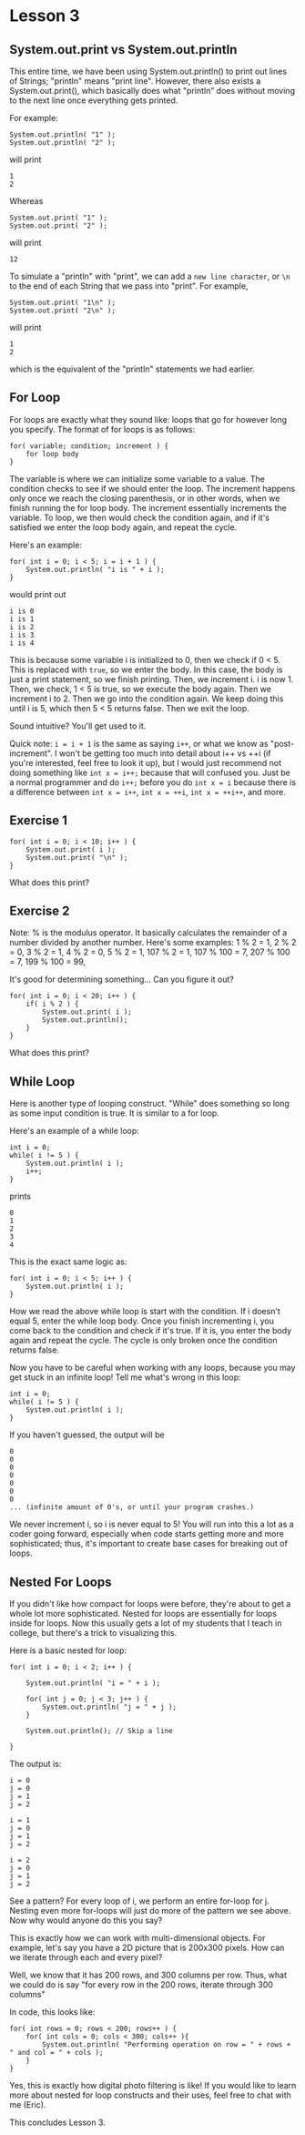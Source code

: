 # Lesson 3

## System.out.print vs System.out.println ##
This entire time, we have been using System.out.println() to print out lines of Strings; "println" means
"print line". However, there also exists a System.out.print(), which basically does what "println" does
without moving to the next line once everything gets printed.

For example:
```
System.out.println( "1" );
System.out.println( "2" );
```
will print
```
1
2
```

Whereas
```
System.out.print( "1" );
System.out.print( "2" );
```
will print
```
12
```

To simulate a "println" with "print", we can add a ```new line character```, or ```\n``` to the end
of each String that we pass into "print". For example,
```
System.out.print( "1\n" );
System.out.print( "2\n" );
```
will print
```
1
2
```
which is the equivalent of the "println" statements we had earlier.

## For Loop ##
For loops are exactly what they sound like: loops that go for however long you specify. The format
of for loops is as follows:
```
for( variable; condition; increment ) {
    for loop body
}
```
The variable is where we can initialize some variable to a value. The condition checks to see if we
should enter the loop. The increment happens only once we reach the closing parenthesis, or in other
words, when we finish running the for loop body. The increment essentially increments the variable.
To loop, we then would check the condition again, and if it's satisfied we enter the loop body again,
and repeat the cycle.

Here's an example:
```
for( int i = 0; i < 5; i = i + 1 ) {
    System.out.println( "i is " + i );
}
```
would print out
```
i is 0
i is 1
i is 2
i is 3
i is 4
```
This is because some variable i is initialized to 0, then we check if 0 < 5. This is replaced with
```true```, so we enter the body. In this case, the body is just a print statement, so we finish
printing. Then, we increment i. i is now 1. Then, we check, 1 < 5 is true, so we execute the body
again. Then we increment i to 2. Then we go into the condition again. We keep doing this until
i is 5, which then 5 < 5 returns false. Then we exit the loop.

Sound intuitive? You'll get used to it.

Quick note: ```i = i + 1``` is the same as saying ```i++```, or what we know as "post-increment".
I won't be getting too much into detail about i++ vs ++i (if you're interested, feel free to look
it up), but I would just recommend not doing something like ```int x = i++;``` because that will
confused you. Just be a normal programmer and do ```i++;``` before you do ```int x = i``` because
there is a difference between ```int x = i++```, ```int x = ++i```, ```int x = ++i++```, and more.

## Exercise 1 ##
```
for( int i = 0; i < 10; i++ ) {
    System.out.print( i );
    System.out.print( "\n" );
}
```
What does this print?

## Exercise 2 ##
Note: % is the modulus operator. It basically calculates the remainder of a number divided by another
number. Here's some examples:
1 % 2 = 1,
2 % 2 = 0,
3 % 2 = 1,
4 % 2 = 0,
5 % 2 = 1,
107 % 2 = 1,
107 % 100 = 7,
207 % 100 = 7,
199 % 100 = 99,

It's good for determining something... Can you figure it out?

```
for( int i = 0; i < 20; i++ ) {
    if( i % 2 ) {
        System.out.print( i );
        System.out.println();
    }
}
```
What does this print?

## While Loop ##
Here is another type of looping construct. "While" does something so long as some input condition is true.
It is similar to a for loop.

Here's an example of a while loop:
```
int i = 0;
while( i != 5 ) {
    System.out.println( i );
    i++;
}
```
prints
```
0
1
2
3
4
```

This is the exact same logic as:
```
for( int i = 0; i < 5; i++ ) {
    System.out.println( i );
}
```

How we read the above while loop is start with the condition. If i doesn't equal 5, enter the while
loop body. Once you finish incrementing i, you come back to the condition and check if it's true. If
it is, you enter the body again and repeat the cycle. The cycle is only broken once the condition
returns false.

Now you have to be careful when working with any loops, because you may get stuck in an infinite loop!
Tell me what's wrong in this loop:
```
int i = 0;
while( i != 5 ) {
    System.out.println( i );
}
```

If you haven't guessed, the output will be
```
0
0
0
0
0
0
0
... (infinite amount of 0's, or until your program crashes.)
```

We never increment i, so i is never equal to 5! You will run into this a lot as a coder going forward,
especially when code starts getting more and more sophisticated; thus, it's important to create base
cases for breaking out of loops.

## Nested For Loops ##
If you didn't like how compact for loops were before, they're about to get a whole lot more sophisticated.
Nested for loops are essentially for loops inside for loops. Now this usually gets a lot of my students
that I teach in college, but there's a trick to visualizing this.

Here is a basic nested for loop:
```
for( int i = 0; i < 2; i++ ) {

    System.out.println( "i = " + i );

    for( int j = 0; j < 3; j++ ) {
        System.out.println( "j = " + j );
    }

    System.out.println(); // Skip a line

}
```
The output is:
```
i = 0
j = 0
j = 1
j = 2

i = 1
j = 0
j = 1
j = 2

i = 2
j = 0
j = 1
j = 2
```

See a pattern? For every loop of i, we perform an entire for-loop for j. Nesting even more for-loops
will just do more of the pattern we see above. Now why would anyone do this you say?

This is exactly how we can work with multi-dimensional objects. For example, let's say you have a
2D picture that is 200x300 pixels. How can we iterate through each and every pixel?

Well, we know that it has 200 rows, and 300 columns per row. Thus, what we could do is say
"for every row in the 200 rows, iterate through 300 columns"

In code, this looks like:
```
for( int rows = 0; rows < 200; rows++ ) {
    for( int cols = 0; cols < 300; cols++ ){
        System.out.println( "Performing operation on row = " + rows + " and col = " + cols );
    }
}
```

Yes, this is exactly how digital photo filtering is like! If you would like to learn more about
nested for loop constructs and their uses, feel free to chat with me (Eric).

This concludes Lesson 3.